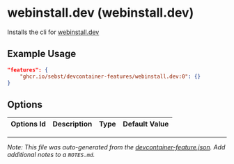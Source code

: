 
# webinstall.dev (webinstall.dev)

Installs the cli for [webinstall.dev](https://webinstall.dev)

## Example Usage

```json
"features": {
    "ghcr.io/sebst/devcontainer-features/webinstall.dev:0": {}
}
```

## Options

| Options Id | Description | Type | Default Value |
|-----|-----|-----|-----|




---

_Note: This file was auto-generated from the [devcontainer-feature.json](https://github.com/sebst/devcontainer-features/blob/main/features/webinstall.dev/devcontainer-feature.json).  Add additional notes to a `NOTES.md`._
